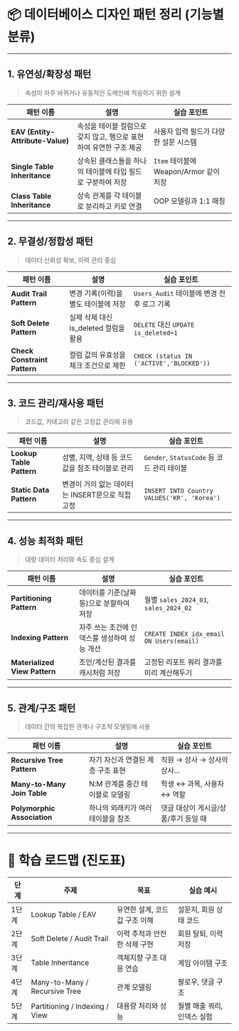 # 📦 데이터베이스 디자인 패턴 정리 (기능별 분류)

---

## 1. 유연성/확장성 패턴  
> 속성이 자주 바뀌거나 유동적인 도메인에 적응하기 위한 설계

| 패턴 이름 | 설명 | 실습 포인트 |
|-----------|------|--------------|
| **EAV (Entity-Attribute-Value)** | 속성을 테이블 컬럼으로 갖지 않고, 행으로 표현하여 유연한 구조 제공 | 사용자 입력 필드가 다양한 설문 시스템 |
| **Single Table Inheritance** | 상속된 클래스들을 하나의 테이블에 타입 필드로 구분하여 저장 | `Item` 테이블에 Weapon/Armor 같이 저장 |
| **Class Table Inheritance** | 상속 관계를 각 테이블로 분리하고 키로 연결 | OOP 모델링과 1:1 매칭 |

---

## 2. 무결성/정합성 패턴  
> 데이터 신뢰성 확보, 이력 관리 중심

| 패턴 이름 | 설명 | 실습 포인트 |
|-----------|------|--------------|
| **Audit Trail Pattern** | 변경 기록(이력)을 별도 테이블에 저장 | `Users_Audit` 테이블에 변경 전후 로그 기록 |
| **Soft Delete Pattern** | 실제 삭제 대신 is_deleted 컬럼을 활용 | `DELETE` 대신 `UPDATE is_deleted=1` |
| **Check Constraint Pattern** | 컬럼 값의 유효성을 체크 조건으로 제한 | `CHECK (status IN ('ACTIVE','BLOCKED'))` |

---

## 3. 코드 관리/재사용 패턴  
> 코드값, 카테고리 같은 고정값 관리에 유용

| 패턴 이름 | 설명 | 실습 포인트 |
|-----------|------|--------------|
| **Lookup Table Pattern** | 성별, 지역, 상태 등 코드값을 참조 테이블로 관리 | `Gender`, `StatusCode` 등 코드 관리 테이블 |
| **Static Data Pattern** | 변경이 거의 없는 데이터는 INSERT문으로 직접 고정 | `INSERT INTO Country VALUES('KR', 'Korea')` |

---

## 4. 성능 최적화 패턴  
> 대량 데이터 처리와 속도 중심 설계

| 패턴 이름 | 설명 | 실습 포인트 |
|-----------|------|--------------|
| **Partitioning Pattern** | 데이터를 기준(날짜 등)으로 분할하여 저장 | 월별 `sales_2024_01`, `sales_2024_02` |
| **Indexing Pattern** | 자주 쓰는 조건에 인덱스를 생성하여 성능 개선 | `CREATE INDEX idx_email ON Users(email)` |
| **Materialized View Pattern** | 조인/계산된 결과를 캐시처럼 저장 | 고정된 리포트 쿼리 결과를 미리 계산해두기 |

---

## 5. 관계/구조 패턴  
> 데이터 간의 복잡한 관계나 구조적 모델링에 사용

| 패턴 이름 | 설명 | 실습 포인트 |
|-----------|------|--------------|
| **Recursive Tree Pattern** | 자기 자신과 연결된 계층 구조 표현 | 직원 → 상사 → 상사의 상사... |
| **Many-to-Many Join Table** | N:M 관계를 중간 테이블로 모델링 | 학생 ↔ 과목, 사용자 ↔ 역할 |
| **Polymorphic Association** | 하나의 외래키가 여러 테이블을 참조 | 댓글 대상이 게시글/상품/후기 등일 때 |

---

# 📘 학습 로드맵 (진도표)

| 단계 | 주제 | 목표 | 실습 예시 |
|------|------|------|-----------|
| 1단계 | Lookup Table / EAV | 유연한 설계, 코드값 구조 이해 | 설문지, 회원 상태 코드 |
| 2단계 | Soft Delete / Audit Trail | 이력 추적과 안전한 삭제 구현 | 회원 탈퇴, 이력 저장 |
| 3단계 | Table Inheritance | 객체지향 구조 대응 연습 | 게임 아이템 구조 |
| 4단계 | Many-to-Many / Recursive Tree | 관계 모델링 | 팔로우, 댓글 구조 |
| 5단계 | Partitioning / Indexing / View | 대용량 처리와 성능 | 월별 매출 쿼리, 인덱스 실험 |
